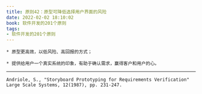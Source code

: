 ```yaml
---
title: 原则42：原型可降低选择用户界面的风险
date: 2022-02-02 18:10:02
book: 软件开发的201个原则
tags: 
- 软件开发的201个原则
---
```




    * 原型更高效，以低风险、高回报的方式；
    
    * 提供给用户一个真实系统的印象，有助于确认需求，赢得客户和用户的心。

---

`Andriole, S., "Storyboard Prototyping for Requirements Verification" Large Scale Systems, 12(1987), pp. 231-247.`